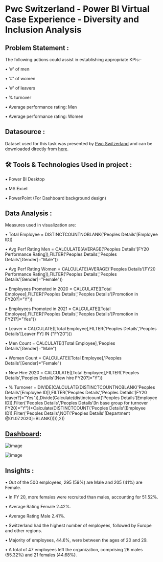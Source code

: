# Pwc Switzerland - Power BI Virtual Case Experience - Diversity and Inclusion Analysis

## Problem Statement :
The following actions could assist in establishing appropriate KPIs:-

•  '#' of men

•  '#' of women

•  '#' of leavers

•  % turnover

•  Average performance rating: Men

•  Average performance rating: Women


## Datasource :
Dataset used for this task was presented by [Pwc Switzerland](https://www.pwc.ch/en/careers-with-pwc/students/virtual-case-experience.html) and can be downloaded directly from [here](https://github.com/rashmi0007/Diversity-and-Inclusion/blob/master/03%20Diversity-Inclusion-Dataset.xlsx).

## 🛠 Tools & Technologies Used in project :
▪ Power BI Desktop

▪ MS Excel

▪ PowerPoint (For Dashboard background design)

## Data Analysis :
Measures used in visualization are:

•  Total Employee =  DISTINCTCOUNTNOBLANK('Peoples Details'[Employee ID])

•  Avg Perf Rating Men =  CALCULATE(AVERAGE('Peoples Details'[FY20 Performance Rating]),FILTER('Peoples Details','Peoples Details'[Gender]="Male"))

•  Avg Perf Rating Women =  CALCULATE(AVERAGE('Peoples Details'[FY20 Performance Rating]),FILTER('Peoples Details','Peoples Details'[Gender]="Female"))

•  Employees Promoted in 2020 =  CALCULATE([Total Employee],FILTER('Peoples Details','Peoples Details'[Promotion in FY20?]="Y"))

•  Employees Promoted in 2021 =  CALCULATE([Total Employee],FILTER('Peoples Details','Peoples Details'[Promotion in FY21?]="Yes"))

•  Leaver =  CALCULATE([Total Employee],FILTER('Peoples Details','Peoples Details'[Leaver FY] IN {"FY20"}))

•  Men Count =  CALCULATE([Total Employee],'Peoples Details'[Gender]="Male")

•  Women Count =  CALCULATE([Total Employee],'Peoples Details'[Gender]="Female")

•  New Hire 2020 =  CALCULATE([Total Employee],FILTER('Peoples Details','Peoples Details'[New hire FY20?]="Y"))

•  % Turnover =  DIVIDE(CALCULATE(DISTINCTCOUNTNOBLANK('Peoples Details'[Employee ID]),FILTER('Peoples Details','Peoples Details'[FY20 leaver?]="Yes")),Divide(Calculate(distinctcount('Peoples Details'[Employee ID]),Filter('Peoples Details','Peoples Details'[In base group for turnover FY20]="Y"))+Calculate(DISTINCTCOUNT('Peoples Details'[Employee ID]),Filter('Peoples Details',NOT('Peoples Details'[Department @01.07.2020]=BLANK()))),2))

## [Dashboard](https://github.com/rashmi0007/Diversity-and-Inclusion/blob/master/Diversity_Inclusion_Dashboard.pbix):

![image](https://github.com/rashmi0007/Diversity-and-Inclusion/assets/87612040/defca7ec-7f11-4f73-96a9-f3d59f5695a2)

![image](https://github.com/rashmi0007/Diversity-and-Inclusion/assets/87612040/df730522-6bb1-4bb5-949f-c307a00356f9)


## Insights :

•  Out of the 500 employees, 295 (59%) are Male and 205 (41%) are Female.

•  In FY 20, more females were recruited than males, accounting for 51.52%.

•  Average Rating Female 2.42%.

•  Average Rating Male 2.41%.

•  Switzerland had the highest number of employees, followed by Europe and other regions.

•  Majority of employees, 44.6%, were between the ages of 20 and 29.

•  A total of 47 employees left the organization, comprising 26 males (55.32%) and 21 females (44.68%).
